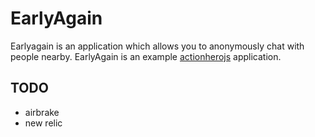 # EarlyAgain

Earlyagain is an application which allows you to anonymously chat with people nearby.
EarlyAgain is an example [actionherojs](www.actionherojs.com) application.

## TODO

- airbrake
- new relic